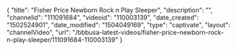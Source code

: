 {
    "title": "Fisher Price Newborn Rock n Play Sleeper",
    "description": "",
    "channelid": "111091684",
    "videoid": "110003139",
    "date_created": "1502524901",
    "date_modified": "1504049169",
    "type": "captivate",
    "layout": "channelVideo",
    "url": "\/bbbusa-latest-videos\/fisher-price-newborn-rock-n-play-sleeper\/111091684-110003139"
}